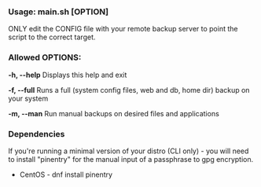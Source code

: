 ### Usage: main.sh [OPTION]

ONLY edit the CONFIG file with your remote backup server to point the script to the correct target.
 
### Allowed OPTIONS:

**-h, --help**      Displays this help and exit

**-f, --full**      Runs a full (system config files, web and db, home dir) backup on your system

**-m, --man**       Run manual backups on desired files and applications

### Dependencies
If you're running a minimal version of your distro (CLI only) - you will need to install "pinentry" for the manual input of a passphrase to gpg encryption.

* CentOS - dnf install pinentry
